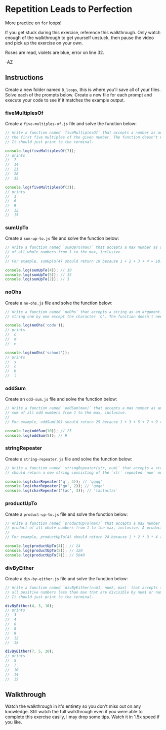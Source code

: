 # Repetition Leads to Perfection

More practice on `for` loops!

If you get stuck during this exercise, reference this walkthrough. Only watch enough of the walkthrough to get yourself
unstuck, then pause the video and pick up the exercise on your own.

Roses are read, violets are blue, error on line 32.

-AZ

## Instructions

Create a new folder named `B_loops`, this is where you'll save all of your files. Solve each of the prompts below. Create
a new file for each prompt and execute your code to see if it matches the example output.

### fiveMultiplesOf

Create a `five-multiples-of.js` file and solve the function below:

```js
// Write a function named `fiveMultiplesOf` that accepts a number as an argument. The function should print out
// the first five multiples of the given number. The function doesn't need to return any value.
// It should just print to the terminal.

console.log(fiveMultiplesOf(7));
// prints
//  7
//  14
//  21
//  28
//  35

console.log(fiveMultiplesOf(3));
// prints
//  3
//  6
//  9
//  12
//  15
```

### sumUpTo

Create a `sum-up-to.js` file and solve the function below:

```js
// Write a function named `sumUpTo(max)` that accepts a max number as an argument. The function should return the total sum
// of all whole numbers from 1 to the max, inclusive.
//
// For example, sumUpTo(4) should return 10 because 1 + 2 + 3 + 4 = 10.

console.log(sumUpTo(4)); // 10
console.log(sumUpTo(5)); // 15
console.log(sumUpTo(2)); // 3
```

### noOhs

Create a `no-ohs.js` file and solve the function below:


```js
// Write a function named `noOhs` that accepts a string as an argument. The functions should print the characters of the
// string one by one except the character 'o'. The function doesn't need to return any value. It should just print to the terminal.

console.log(noOhs('code'));
// prints
//  c
//  d
//  e

console.log(noOhs('school'));
// prints
//  s
//  c
//  h
//  l
```

### oddSum

Create an `odd-sum.js` file and solve the function below:

```js
// Write a function named `oddSum(max)` that accepts a max number as an argument. The function should return the total
// sum of all odd numbers from 1 to the max, inclusive.
//
// For example, oddSum(10) should return 25 because 1 + 3 + 5 + 7 + 9 = 25

console.log(oddSum(10)); // 25
console.log(oddSum(5)); // 9
```

### stringRepeater

Create a `string-repeater.js` file and solve the function below:

```js
// Write a function named `stringRepeater(str, num)` that accepts a string and a number as arguments. The function
// should return a new string consisting of the `str` repeated `num` number of times.

console.log(charRepeater('q', 4)); // 'qqqq'
console.log(charRepeater('go', 2)); // 'gogo'
console.log(charRepeater('tac', 3)); // 'tactactac'
```

### productUpTo

Create a `product-up-to.js` file and solve the function below:

```js
// Write a function named `productUpTo(max)` that accepts a max number as an argument. The function should return the total
// product of all whole numbers from 1 to the max, inclusive. A product is a number obtained from multiplying numbers together.
//
// For example, productUpTo(4) should return 24 because 1 * 2 * 3 * 4 = 24

console.log(productUpTo(4)); // 24
console.log(productUpTo(5)); // 120
console.log(productUpTo(7)); // 5040
```

### divByEither

Create a `div-by-either.js` file and solve the function below:

```js
// Write a function named `divByEither(num1, num2, max)` that accepts three numbers as arguments. The function should print out 
// all positive numbers less than max that are divisible by num1 or num2. The function doesn't need to return any value. 
// It should just print to the terminal.

divByEither(4, 3, 16);
// prints
//  3
//  4
//  6
//  8
//  9
//  12
//  15

divByEither(7, 5, 20);
// prints
//  5
//  7
//  10
//  14
//  15
```

## Walkthrough

Watch the walkthrough in it's entirety so you don't miss out on any knowledge. Still watch the full walkthrough even if
you were able to complete this exercise easily, I may drop some tips. Watch it in 1.5x speed if you like.
